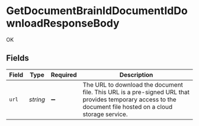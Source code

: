 # GetDocumentBrainIdDocumentIdDownloadResponseBody

OK


## Fields

| Field                                                                                                                                                      | Type                                                                                                                                                       | Required                                                                                                                                                   | Description                                                                                                                                                |
| ---------------------------------------------------------------------------------------------------------------------------------------------------------- | ---------------------------------------------------------------------------------------------------------------------------------------------------------- | ---------------------------------------------------------------------------------------------------------------------------------------------------------- | ---------------------------------------------------------------------------------------------------------------------------------------------------------- |
| `url`                                                                                                                                                      | *string*                                                                                                                                                   | :heavy_minus_sign:                                                                                                                                         | The URL to download the document file. This URL is a pre-signed URL that provides temporary access to the document file hosted on a cloud storage service. |
